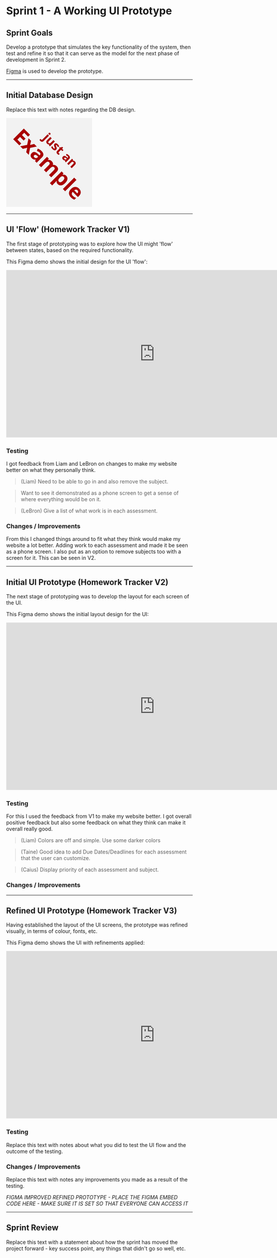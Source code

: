 # Sprint 1 - A Working UI Prototype


## Sprint Goals

Develop a prototype that simulates the key functionality of the system, then test and refine it so that it can serve as the model for the next phase of development in Sprint 2.

[Figma](https://www.figma.com/) is used to develop the prototype.


---

## Initial Database Design

Replace this text with notes regarding the DB design.

![SCREENSHOT OF DB DESIGN](screenshots/example.png)


---

## UI 'Flow' (Homework Tracker V1)

The first stage of prototyping was to explore how the UI might 'flow' between states, based on the required functionality.

This Figma demo shows the initial design for the UI 'flow':

<iframe style="border: 1px solid rgba(0, 0, 0, 0.1);" width="800" height="450" src="https://embed.figma.com/proto/CzsUHFVExIX0iWDn6eKaub/Homework-Website-v1?node-id=1-18&starting-point-node-id=1%3A18&embed-host=share" allowfullscreen></iframe>

### Testing
I got feedback from Liam and LeBron on changes to make my website better on what they personally think.
>(Liam) Need to be able to go in and also remove the subject.

>Want to see it demonstrated as a phone screen to get a sense of where everything would be on it.

>(LeBron) Give a list of what work is in each assessment.

### Changes / Improvements

From this I changed things around to fit what they think would make my website a lot better. Adding work to each assessment and made it be seen as a phone screen. I also put as an option to remove subjects too with a screen for it. This can be seen in V2.

---

## Initial UI Prototype (Homework Tracker V2)

The next stage of prototyping was to develop the layout for each screen of the UI.

This Figma demo shows the initial layout design for the UI:

<iframe style="border: 1px solid rgba(0, 0, 0, 0.1);" width="800" height="450" src="https://embed.figma.com/proto/Vx1QhuUpbWLROC5syoiuhj/Homework-Website-v2?node-id=1-18&starting-point-node-id=1%3A18&embed-host=share" allowfullscreen></iframe>

### Testing

For this I used the feedback from V1 to make my website better. I got overall positive feedback but also some feedback on what they think can make it overall really good.
>(Liam) Colors are off and simple. Use some darker colors

>(Taine) Good idea to add Due Dates/Deadlines for each assessment that the user can customize.

>(Caius) Display priority of each assessment and subject.

### Changes / Improvements




---

## Refined UI Prototype (Homework Tracker V3)

Having established the layout of the UI screens, the prototype was refined visually, in terms of colour, fonts, etc.

This Figma demo shows the UI with refinements applied:

<iframe style="border: 1px solid rgba(0, 0, 0, 0.1);" width="800" height="450" src="https://embed.figma.com/proto/QZtY2UcOTztjzKl2aKPfGa/Homework-Website-v3?node-id=1-18&p=f&scaling=min-zoom&content-scaling=fixed&page-id=0%3A1&starting-point-node-id=1%3A18&embed-host=share" allowfullscreen></iframe>

### Testing

Replace this text with notes about what you did to test the UI flow and the outcome of the testing.

### Changes / Improvements

Replace this text with notes any improvements you made as a result of the testing.

*FIGMA IMPROVED REFINED PROTOTYPE - PLACE THE FIGMA EMBED CODE HERE - MAKE SURE IT IS SET SO THAT EVERYONE CAN ACCESS IT*


---

## Sprint Review

Replace this text with a statement about how the sprint has moved the project forward - key success point, any things that didn't go so well, etc.

